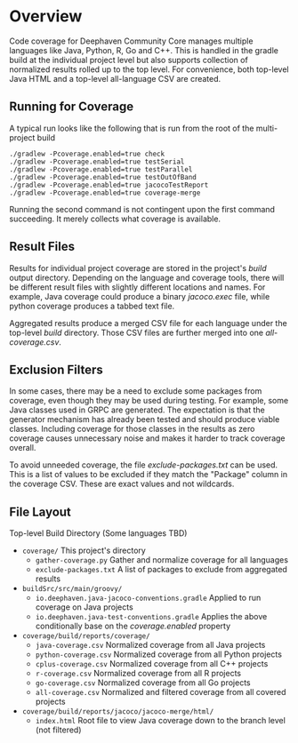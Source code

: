# Overview

Code coverage for Deephaven Community Core manages multiple languages like Java, Python, R, Go and C++. This is handled in the gradle build at the individual project level but also supports collection of normalized results rolled up to the top level. For convenience, both top-level Java HTML and a top-level all-language CSV are created.

## Running for Coverage

A typical run looks like the following that is run from the root of the multi-project build
```
./gradlew -Pcoverage.enabled=true check
./gradlew -Pcoverage.enabled=true testSerial
./gradlew -Pcoverage.enabled=true testParallel
./gradlew -Pcoverage.enabled=true testOutOfBand
./gradlew -Pcoverage.enabled=true jacocoTestReport
./gradlew -Pcoverage.enabled=true coverage-merge
```
Running the second command is not contingent upon the first command succeeding. It merely collects what coverage is available.

## Result Files

Results for individual project coverage are stored in the project's _build_ output directory. Depending on the language and coverage tools, there will be different result files with slightly different locations and names. For example, Java coverage could produce a binary _jacoco.exec_ file, while python coverage produces a tabbed text file.

Aggregated results produce a merged CSV file for each language under the top-level _build_ directory. Those CSV files are further merged into one _all-coverage.csv_.

## Exclusion Filters

In some cases, there may be a need to exclude some packages from coverage, even though they may be used during testing. For example, some Java classes used in GRPC are generated. The expectation is that the generator mechanism has already been tested and should produce viable classes. Including coverage for those classes in the results as zero coverage causes unnecessary noise and makes it harder to track coverage overall.

To avoid unneeded coverage, the file _exclude-packages.txt_ can be used. This is a list of values to be excluded if they match the "Package" column in the coverage CSV. These are exact values and not wildcards.

## File Layout

Top-level Build Directory (Some languages TBD)
- `coverage/` This project's directory
  - `gather-coverage.py` Gather and normalize coverage for all languages
  - `exclude-packages.txt` A list of packages to exclude from aggregated results
- `buildSrc/src/main/groovy/`
  - `io.deephaven.java-jacoco-conventions.gradle` Applied to run coverage on Java projects
  - `io.deephaven.java-test-conventions.gradle` Applies the above conditionally base on the _coverage.enabled_ property
- `coverage/build/reports/coverage/`
  - `java-coverage.csv` Normalized coverage from all Java projects
  - `python-coverage.csv` Normalized coverage from all Python projects
  - `cplus-coverage.csv` Normalized coverage from all C++ projects
  - `r-coverage.csv` Normalized coverage from all R projects
  - `go-coverage.csv` Normalized coverage from all Go projects
  - `all-coverage.csv` Normalized and filtered coverage from all covered projects
- `coverage/build/reports/jacoco/jacoco-merge/html/`
  - `index.html` Root file to view Java coverage down to the branch level (not filtered)
